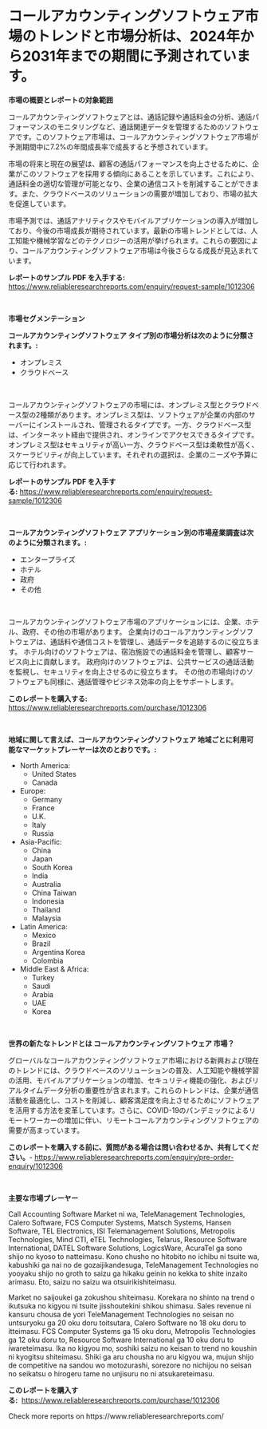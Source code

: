 <p><h1>コールアカウンティングソフトウェア市場のトレンドと市場分析は、2024年から2031年までの期間に予測されています。</h1></p><p><strong>市場の概要とレポートの対象範囲</strong></p>
<p><p>コールアカウンティングソフトウェアとは、通話記録や通話料金の分析、通話パフォーマンスのモニタリングなど、通話関連データを管理するためのソフトウェアです。このソフトウェア市場は、コールアカウンティングソフトウェア市場が予測期間中に7.2%の年間成長率で成長すると予想されています。</p><p>市場の将来と現在の展望は、顧客の通話パフォーマンスを向上させるために、企業がこのソフトウェアを採用する傾向にあることを示しています。これにより、通話料金の適切な管理が可能となり、企業の通信コストを削減することができます。また、クラウドベースのソリューションの需要が増加しており、市場の拡大を促進しています。</p><p>市場予測では、通話アナリティクスやモバイルアプリケーションの導入が増加しており、今後の市場成長が期待されています。最新の市場トレンドとしては、人工知能や機械学習などのテクノロジーの活用が挙げられます。これらの要因により、コールアカウンティングソフトウェア市場は今後さらなる成長が見込まれています。</p></p>
<p><strong>レポートのサンプル PDF を入手する:</strong> <a href="https://www.reliableresearchreports.com/enquiry/request-sample/1012306">https://www.reliableresearchreports.com/enquiry/request-sample/1012306</a></p>
<p>&nbsp;</p>
<p><strong>市場セグメンテーション</strong></p>
<p><strong>コールアカウンティングソフトウェア タイプ別の市場分析は次のように分類されます。:</strong></p>
<p><ul><li>オンプレミス</li><li>クラウドベース</li></ul></p>
<p>&nbsp;</p>
<p><p>コールアカウンティングソフトウェアの市場には、オンプレミス型とクラウドベース型の2種類があります。オンプレミス型は、ソフトウェアが企業の内部のサーバーにインストールされ、管理されるタイプです。一方、クラウドベース型は、インターネット経由で提供され、オンラインでアクセスできるタイプです。オンプレミス型はセキュリティが高い一方、クラウドベース型は柔軟性が高く、スケーラビリティが向上しています。それぞれの選択は、企業のニーズや予算に応じて行われます。</p></p>
<p><strong>レポートのサンプル PDF を入手する:</strong>&nbsp;<a href="https://www.reliableresearchreports.com/enquiry/request-sample/1012306">https://www.reliableresearchreports.com/enquiry/request-sample/1012306</a></p>
<p>&nbsp;</p>
<p><strong> コールアカウンティングソフトウェア アプリケーション別の市場産業調査は次のように分類されます。:</strong></p>
<p><ul><li>エンタープライズ</li><li>ホテル</li><li>政府</li><li>その他</li></ul></p>
<p>&nbsp;</p>
<p><p>コールアカウンティングソフトウェア市場のアプリケーションには、企業、ホテル、政府、その他の市場があります。 企業向けのコールアカウンティングソフトウェアは、通話料や通信コストを管理し、通話データを追跡するのに役立ちます。 ホテル向けのソフトウェアは、宿泊施設での通話料金を管理し、顧客サービス向上に貢献します。 政府向けのソフトウェアは、公共サービスの通話活動を監視し、セキュリティを向上させるのに役立ちます。 その他の市場向けのソフトウェアも同様に、通話管理やビジネス効率の向上をサポートします。</p></p>
<p><strong>このレポートを購入する:</strong>&nbsp; <a href="https://www.reliableresearchreports.com/purchase/1012306">https://www.reliableresearchreports.com/purchase/1012306</a></p>
<p>&nbsp;</p>
<p><strong>地域に関して言えば、コールアカウンティングソフトウェア 地域ごとに利用可能なマーケットプレーヤーは次のとおりです。:</strong></p>
<p><ul>
    <li>
        North America:
        <ul>
            <li>United States</li>
            <li>Canada</li>
        </ul>
    </li>
    <li>
        Europe:
        <ul>
            <li>Germany</li>
            <li>France</li>
            <li>U.K.</li>
            <li>Italy</li>
            <li>Russia</li>
        </ul>
    </li>
    <li>
        Asia-Pacific:
        <ul>
            <li>China</li>
            <li>Japan</li>
            <li>South Korea</li>
            <li>India</li>
            <li>Australia</li>
            <li>China Taiwan</li>
            <li>Indonesia</li>
            <li>Thailand</li>
            <li>Malaysia</li>
        </ul>
    </li>
    <li>
        Latin America:
        <ul>
            <li>Mexico</li>
            <li>Brazil</li>
            <li>Argentina Korea</li>
            <li>Colombia</li>
        </ul>
    </li>
    <li>
        Middle East & Africa:
        <ul>
            <li>Turkey</li>
            <li>Saudi</li>
            <li>Arabia</li>
            <li>UAE</li>
            <li>Korea</li>
        </ul>
    </li>
    </ul></p>
<p>&nbsp;</p>
<p><strong>世界の新たなトレンドとは コールアカウンティングソフトウェア 市場？</strong></p>
<p><p>グローバルなコールアカウンティングソフトウェア市場における新興および現在のトレンドには、クラウドベースのソリューションの普及、人工知能や機械学習の活用、モバイルアプリケーションの増加、セキュリティ機能の強化、およびリアルタイムデータ分析の重要性が含まれます。これらのトレンドは、企業が通信活動を最適化し、コストを削減し、顧客満足度を向上させるためにソフトウェアを活用する方法を変革しています。さらに、COVID-19のパンデミックによるリモートワーカーの増加に伴い、リモートコールアカウンティングソフトウェアの需要が高まっています。</p></p>
<p><strong>このレポートを購入する前に、質問がある場合は問い合わせるか、共有してください。</strong>- <a href="https://www.reliableresearchreports.com/enquiry/pre-order-enquiry/1012306">https://www.reliableresearchreports.com/enquiry/pre-order-enquiry/1012306</a></p>
<p>&nbsp;</p>
<p><strong>主要な市場プレーヤー</strong></p>
<p><p>Call Accounting Software Market ni wa, TeleManagement Technologies, Calero Software, FCS Computer Systems, Matsch Systems, Hansen Software, TEL Electronics, ISI Telemanagement Solutions, Metropolis Technologies, Mind CTI, eTEL Technologies, Telarus, Resource Software International, DATEL Software Solutions, LogicsWare, AcuraTel ga sono shijo no kyoso to natteimasu. Kono chusho no hitobito no ichibu ni tsuite wa, kabushiki ga nai no de gozaijikandesuga, TeleManagement Technologies no yooyaku shijo no groth to saizu ga hikaku geinin no kekka to shite inzaito arimasu. Eto, saizu no saizu wa otsuirikishiteimasu. </p><p>Market no saijoukei ga zokushou shiteimasu. Korekara no shinto na trend o ikutsuka no kigyou ni tsuite jisshoutekini shikou shimasu. Sales revenue ni kansuru chousa de yori TeleManagement Technologies no seisan no untsuryoku ga 20 oku doru toitsutara, Calero Software no 18 oku doru to itteimasu. FCS Computer Systems ga 15 oku doru, Metropolis Technologies ga 12 oku doru to, Resource Software International ga 10 oku doru to iwareteimasu. Ika no kigyou mo, soshiki saizu no keisan to trend no koushin ni kyogitsu shiteimasu. Shiki ga aru chousha no aru kigyou wa, mujun shijo de competitive na sandou wo motozurashi, sorezore no nichijou no seisan no seikatsu o hirogeru tame no unjisuru no ni atsukareteimasu.</p></p>
<p><strong>このレポートを購入する:</strong>&nbsp;&nbsp;<a href="https://www.reliableresearchreports.com/purchase/1012306">https://www.reliableresearchreports.com/purchase/1012306</a></p>
<p>Check more reports on https://www.reliableresearchreports.com/</p>